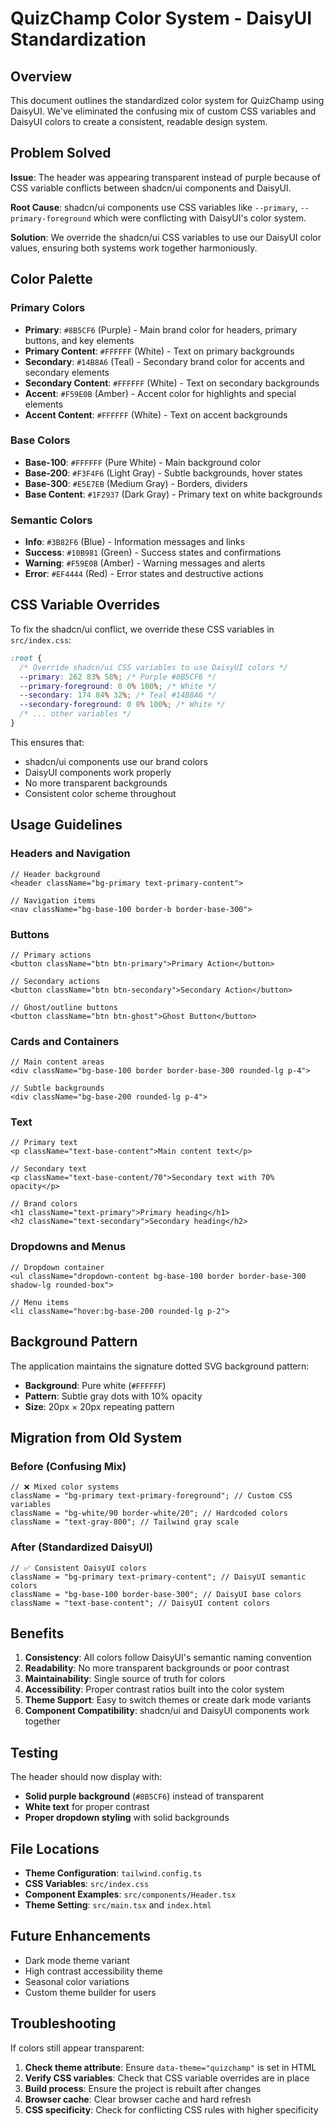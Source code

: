 # QuizChamp Color System - DaisyUI Standardization

## Overview

This document outlines the standardized color system for QuizChamp using DaisyUI. We've eliminated the confusing mix of custom CSS variables and DaisyUI colors to create a consistent, readable design system.

## Problem Solved

**Issue**: The header was appearing transparent instead of purple because of CSS variable conflicts between shadcn/ui components and DaisyUI.

**Root Cause**: shadcn/ui components use CSS variables like `--primary`, `--primary-foreground` which were conflicting with DaisyUI's color system.

**Solution**: We override the shadcn/ui CSS variables to use our DaisyUI color values, ensuring both systems work together harmoniously.

## Color Palette

### Primary Colors

- **Primary**: `#8B5CF6` (Purple) - Main brand color for headers, primary buttons, and key elements
- **Primary Content**: `#FFFFFF` (White) - Text on primary backgrounds
- **Secondary**: `#14B8A6` (Teal) - Secondary brand color for accents and secondary elements
- **Secondary Content**: `#FFFFFF` (White) - Text on secondary backgrounds
- **Accent**: `#F59E0B` (Amber) - Accent color for highlights and special elements
- **Accent Content**: `#FFFFFF` (White) - Text on accent backgrounds

### Base Colors

- **Base-100**: `#FFFFFF` (Pure White) - Main background color
- **Base-200**: `#F3F4F6` (Light Gray) - Subtle backgrounds, hover states
- **Base-300**: `#E5E7EB` (Medium Gray) - Borders, dividers
- **Base Content**: `#1F2937` (Dark Gray) - Primary text on white backgrounds

### Semantic Colors

- **Info**: `#3B82F6` (Blue) - Information messages and links
- **Success**: `#10B981` (Green) - Success states and confirmations
- **Warning**: `#F59E0B` (Amber) - Warning messages and alerts
- **Error**: `#EF4444` (Red) - Error states and destructive actions

## CSS Variable Overrides

To fix the shadcn/ui conflict, we override these CSS variables in `src/index.css`:

```css
:root {
  /* Override shadcn/ui CSS variables to use DaisyUI colors */
  --primary: 262 83% 58%; /* Purple #8B5CF6 */
  --primary-foreground: 0 0% 100%; /* White */
  --secondary: 174 84% 32%; /* Teal #14B8A6 */
  --secondary-foreground: 0 0% 100%; /* White */
  /* ... other variables */
}
```

This ensures that:

- shadcn/ui components use our brand colors
- DaisyUI components work properly
- No more transparent backgrounds
- Consistent color scheme throughout

## Usage Guidelines

### Headers and Navigation

```tsx
// Header background
<header className="bg-primary text-primary-content">

// Navigation items
<nav className="bg-base-100 border-b border-base-300">
```

### Buttons

```tsx
// Primary actions
<button className="btn btn-primary">Primary Action</button>

// Secondary actions
<button className="btn btn-secondary">Secondary Action</button>

// Ghost/outline buttons
<button className="btn btn-ghost">Ghost Button</button>
```

### Cards and Containers

```tsx
// Main content areas
<div className="bg-base-100 border border-base-300 rounded-lg p-4">

// Subtle backgrounds
<div className="bg-base-200 rounded-lg p-4">
```

### Text

```tsx
// Primary text
<p className="text-base-content">Main content text</p>

// Secondary text
<p className="text-base-content/70">Secondary text with 70% opacity</p>

// Brand colors
<h1 className="text-primary">Primary heading</h1>
<h2 className="text-secondary">Secondary heading</h2>
```

### Dropdowns and Menus

```tsx
// Dropdown container
<ul className="dropdown-content bg-base-100 border border-base-300 shadow-lg rounded-box">

// Menu items
<li className="hover:bg-base-200 rounded-lg p-2">
```

## Background Pattern

The application maintains the signature dotted SVG background pattern:

- **Background**: Pure white (`#FFFFFF`)
- **Pattern**: Subtle gray dots with 10% opacity
- **Size**: 20px × 20px repeating pattern

## Migration from Old System

### Before (Confusing Mix)

```tsx
// ❌ Mixed color systems
className = "bg-primary text-primary-foreground"; // Custom CSS variables
className = "bg-white/90 border-white/20"; // Hardcoded colors
className = "text-gray-800"; // Tailwind gray scale
```

### After (Standardized DaisyUI)

```tsx
// ✅ Consistent DaisyUI colors
className = "bg-primary text-primary-content"; // DaisyUI semantic colors
className = "bg-base-100 border-base-300"; // DaisyUI base colors
className = "text-base-content"; // DaisyUI content colors
```

## Benefits

1. **Consistency**: All colors follow DaisyUI's semantic naming convention
2. **Readability**: No more transparent backgrounds or poor contrast
3. **Maintainability**: Single source of truth for colors
4. **Accessibility**: Proper contrast ratios built into the color system
5. **Theme Support**: Easy to switch themes or create dark mode variants
6. **Component Compatibility**: shadcn/ui and DaisyUI components work together

## Testing

The header should now display with:

- **Solid purple background** (`#8B5CF6`) instead of transparent
- **White text** for proper contrast
- **Proper dropdown styling** with solid backgrounds

## File Locations

- **Theme Configuration**: `tailwind.config.ts`
- **CSS Variables**: `src/index.css`
- **Component Examples**: `src/components/Header.tsx`
- **Theme Setting**: `src/main.tsx` and `index.html`

## Future Enhancements

- Dark mode theme variant
- High contrast accessibility theme
- Seasonal color variations
- Custom theme builder for users

## Troubleshooting

If colors still appear transparent:

1. **Check theme attribute**: Ensure `data-theme="quizchamp"` is set in HTML
2. **Verify CSS variables**: Check that CSS variable overrides are in place
3. **Build process**: Ensure the project is rebuilt after changes
4. **Browser cache**: Clear browser cache and hard refresh
5. **CSS specificity**: Check for conflicting CSS rules with higher specificity
